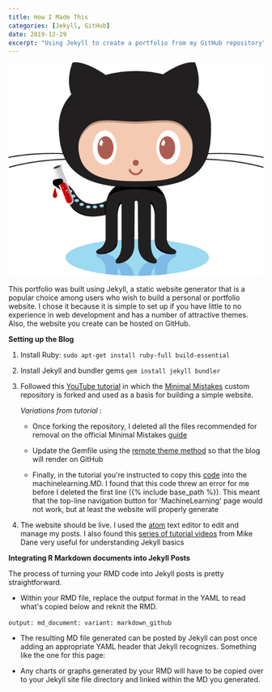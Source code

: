 ```yaml
---
title: How I Made This
categories: [Jekyll, GitHub]
date: 2019-12-29
excerpt: "Using Jekyll to create a portfolio from my GitHub repository"
---
```



![Jekyll+GitHub](/assets/images/github_jekyll.jpg)

This portfolio was built using Jekyll, a static website generator that is a popular choice among users who wish to build a personal or portfolio website. I chose it because it is simple to set up if you have little to no experience in web development and has a number of attractive themes. Also, the website you create can be hosted on GitHub.


**Setting up the Blog**

1. Install Ruby: `sudo apt-get install ruby-full build-essential`

2. Install Jekyll and bundler gems `gem install jekyll bundler`

3. Followed this [YouTube tutorial](https://www.youtube.com/watch?v=qWrcgHwSG8M&t=55s) in which the [Minimal Mistakes](https://mmistakes.github.io/minimal-mistakes/) custom repository is forked and used as a basis for building a simple website.

	  _Variations from tutorial_ :

	  - Once forking the repository, I deleted all the files recommended for removal on the official Minimal Mistakes [guide](https://mmistakes.github.io/minimal-mistakes/docs/quick-start-guide/#remove-the-unnecessary)

	  - Update the Gemfile using the [remote theme method](https://mmistakes.github.io/minimal-mistakes/docs/quick-start-guide/#remote-theme-method) so that the blog will render on GitHub

	  - Finally, in the tutorial you're instructed to copy this [code](https://github.com/dataoptimal/github-pages-tutorial/blob/master/posts_code.txt) into the machinelearning.MD. I found that this code threw an error for me before I deleted the first line ({% include base_path %}). This meant that the top-line navigation button for 'MachineLearning' page would not work, but at least the website will properly generate

  4. The website should be live. I used the [atom](https://atom.io/) text editor to edit and manage my posts. I also found this [series of tutorial videos](https://www.mikedane.com/static-site-generators/jekyll/) from Mike Dane very useful for understanding Jekyll basics


**Integrating R Markdown documents into Jekyll Posts**

The process of turning your RMD code into Jekyll posts is pretty straightforward.

- Within your RMD file, replace the output format in the YAML to read what's copied below and reknit the RMD.

`
output:
  md_document:
    variant: markdown_github
`

- The resulting MD file generated can be posted by Jekyll can post once adding an appropriate YAML header that Jekyll recognizes. Something like the one for this page:



- Any charts or graphs generated by your RMD will have to be copied over to your Jekyll site file directory and linked within the MD you generated.
